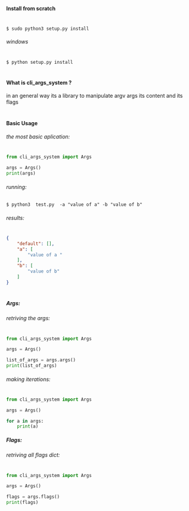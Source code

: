 
#### Install from scratch

# 
~~~ shel 
$ sudo python3 setup.py install
~~~
###### windows
# 
~~~ shel 
$ python setup.py install
~~~
#
#


#### What is cli_args_system ?
in an general way its a library to manipulate argv args its content and its flags 
#
#


#### Basic Usage 
###### the most basic aplication:
#
~~~~ python
from cli_args_system import Args

args = Args()
print(args)
~~~~
###### running:
~~~~ shel 
$ python3  test.py  -a "value of a" -b "value of b"
~~~~
###### results:
#
~~~ json
{
    "default": [],
    "a": [
        "value of a "
    ],
    "b": [
        "value of b"
    ]
}
~~~
#
#

##### Args:
###### retriving the args: 
#
~~~~python
from cli_args_system import Args

args = Args()

list_of_args = args.args()
print(list_of_args)
~~~~


###### making iterations:
#
~~~~python
from cli_args_system import Args

args = Args()

for a in args:
    print(a)
~~~~
##### Flags:

###### retriving all flags dict:
#
~~~ python
from cli_args_system import Args

args = Args()

flags = args.flags()
print(flags)
~~~


